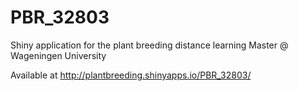 # PBR_32803
Shiny application for the plant breeding distance learning Master @ Wageningen University 

Available at http://plantbreeding.shinyapps.io/PBR_32803/
